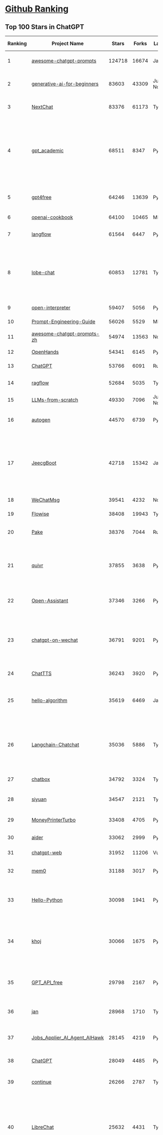 [Github Ranking](../README.md)
==========

## Top 100 Stars in ChatGPT

| Ranking | Project Name | Stars | Forks | Language | Open Issues | Description | Last Commit |
| ------- | ------------ | ----- | ----- | -------- | ----------- | ----------- | ----------- |
| 1 | [awesome-chatgpt-prompts](https://github.com/f/awesome-chatgpt-prompts) | 124718 | 16674 | JavaScript | 0 | This repo includes ChatGPT prompt curation to use ChatGPT and other LLM tools better. | 2025-05-16T08:30:39Z |
| 2 | [generative-ai-for-beginners](https://github.com/microsoft/generative-ai-for-beginners) | 83603 | 43309 | Jupyter Notebook | 3 | 21 Lessons, Get Started Building with Generative AI  🔗 https://microsoft.github.io/generative-ai-for-beginners/ | 2025-05-16T14:07:17Z |
| 3 | [NextChat](https://github.com/ChatGPTNextWeb/NextChat) | 83376 | 61173 | TypeScript | 632 | ✨ Light and Fast AI Assistant. Support: Web \| iOS \| MacOS \| Android \|  Linux \| Windows | 2025-04-19T08:00:42Z |
| 4 | [gpt_academic](https://github.com/binary-husky/gpt_academic) | 68511 | 8347 | Python | 254 | 为GPT/GLM等LLM大语言模型提供实用化交互接口，特别优化论文阅读/润色/写作体验，模块化设计，支持自定义快捷按钮&函数插件，支持Python和C++等项目剖析&自译解功能，PDF/LaTex论文翻译&总结功能，支持并行问询多种LLM模型，支持chatglm3等本地模型。接入通义千问, deepseekcoder, 讯飞星火, 文心一言, llama2, rwkv, claude2, moss等。 | 2025-05-06T14:19:12Z |
| 5 | [gpt4free](https://github.com/xtekky/gpt4free) | 64246 | 13639 | Python | 15 | The official gpt4free repository \| various collection of powerful language models \| o4, o3 and deepseek r1, gpt-4.1, gemini 2.5 | 2025-05-18T03:23:05Z |
| 6 | [openai-cookbook](https://github.com/openai/openai-cookbook) | 64100 | 10465 | MDX | 29 | Examples and guides for using the OpenAI API | 2025-05-16T22:40:53Z |
| 7 | [langflow](https://github.com/langflow-ai/langflow) | 61564 | 6447 | Python | 410 | Langflow is a powerful tool for building and deploying AI-powered agents and workflows. | 2025-05-18T01:05:59Z |
| 8 | [lobe-chat](https://github.com/lobehub/lobe-chat) | 60853 | 12781 | TypeScript | 771 | 🤯 Lobe Chat - an open-source, modern-design AI chat framework. Supports Multi AI Providers( OpenAI / Claude 3 / Gemini / Ollama / DeepSeek / Qwen), Knowledge Base (file upload / knowledge management / RAG ), Multi-Modals (Plugins/Artifacts) and Thinking. One-click FREE deployment of your private ChatGPT/ Claude / DeepSeek application. | 2025-05-18T00:35:15Z |
| 9 | [open-interpreter](https://github.com/OpenInterpreter/open-interpreter) | 59407 | 5056 | Python | 218 | A natural language interface for computers | 2025-04-23T07:18:30Z |
| 10 | [Prompt-Engineering-Guide](https://github.com/dair-ai/Prompt-Engineering-Guide) | 56026 | 5529 | MDX | 142 | 🐙 Guides, papers, lecture, notebooks and resources for prompt engineering | 2025-05-16T22:13:09Z |
| 11 | [awesome-chatgpt-prompts-zh](https://github.com/PlexPt/awesome-chatgpt-prompts-zh) | 54974 | 13563 | None | 38 | ChatGPT 中文调教指南。各种场景使用指南。学习怎么让它听你的话。 | 2025-01-01T08:34:33Z |
| 12 | [OpenHands](https://github.com/All-Hands-AI/OpenHands) | 54341 | 6145 | Python | 212 | 🙌 OpenHands: Code Less, Make More | 2025-05-18T02:06:12Z |
| 13 | [ChatGPT](https://github.com/lencx/ChatGPT) | 53766 | 6091 | Rust | 802 | 🔮 ChatGPT Desktop Application (Mac, Windows and Linux) | 2024-08-29T17:58:11Z |
| 14 | [ragflow](https://github.com/infiniflow/ragflow) | 52684 | 5035 | TypeScript | 2044 | RAGFlow is an open-source RAG (Retrieval-Augmented Generation) engine based on deep document understanding. | 2025-05-16T13:13:51Z |
| 15 | [LLMs-from-scratch](https://github.com/rasbt/LLMs-from-scratch) | 49330 | 7096 | Jupyter Notebook | 2 | Implement a ChatGPT-like LLM in PyTorch from scratch, step by step | 2025-04-20T02:16:18Z |
| 16 | [autogen](https://github.com/microsoft/autogen) | 44570 | 6739 | Python | 509 | A programming framework for agentic AI 🤖 PyPi: autogen-agentchat Discord: https://aka.ms/autogen-discord Office Hour: https://aka.ms/autogen-officehour | 2025-05-16T07:05:36Z |
| 17 | [JeecgBoot](https://github.com/jeecgboot/JeecgBoot) | 42718 | 15342 | Java | 44 | 🔥一款基于AIGC和低代码引擎的AI低代码平台，旨在帮助企业快速实现低代码开发和构建、部署个性化的 AI 应用。 前后端分离 SpringBoot，SpringCloud，Ant Design&Vue3，Mybatis，Shiro！强大的代码生成器让前后端代码一键生成，无需写任何代码! 成套AI大模型功能: AI模型管理、AI应用、知识库、AI流程编排、AI对话助手等； | 2025-05-16T03:37:30Z |
| 18 | [WeChatMsg](https://github.com/LC044/WeChatMsg) | 39541 | 4232 | None | 0 | None | 2025-04-26T17:26:17Z |
| 19 | [Flowise](https://github.com/FlowiseAI/Flowise) | 38408 | 19943 | TypeScript | 549 | Build AI Agents, Visually | 2025-05-17T18:01:29Z |
| 20 | [Pake](https://github.com/tw93/Pake) | 38376 | 7044 | Rust | 56 | 🤱🏻 Turn any webpage into a desktop app with Rust.  🤱🏻 利用 Rust 轻松构建轻量级多端桌面应用 | 2025-03-25T12:35:16Z |
| 21 | [quivr](https://github.com/QuivrHQ/quivr) | 37855 | 3638 | Python | 5 | Opiniated RAG for integrating GenAI in your apps 🧠   Focus on your product rather than the RAG. Easy integration in existing products with customisation!  Any LLM: GPT4, Groq, Llama. Any Vectorstore: PGVector, Faiss. Any Files. Anyway you want.  | 2025-05-15T07:49:42Z |
| 22 | [Open-Assistant](https://github.com/LAION-AI/Open-Assistant) | 37346 | 3266 | Python | 227 | OpenAssistant is a chat-based assistant that understands tasks, can interact with third-party systems, and retrieve information dynamically to do so. | 2024-08-17T01:55:35Z |
| 23 | [chatgpt-on-wechat](https://github.com/zhayujie/chatgpt-on-wechat) | 36791 | 9201 | Python | 292 | 基于大模型搭建的聊天机器人，同时支持 微信公众号、企业微信应用、飞书、钉钉 等接入，可选择GPT4.1/GPT-4o/GPT-o1/ DeepSeek/Claude/文心一言/讯飞星火/通义千问/ Gemini/GLM-4/Kimi/LinkAI，能处理文本、语音和图片，访问操作系统和互联网，支持基于自有知识库进行定制企业智能客服。 | 2025-04-20T09:22:54Z |
| 24 | [ChatTTS](https://github.com/2noise/ChatTTS) | 36243 | 3920 | Python | 60 | A generative speech model for daily dialogue. | 2025-05-06T13:52:08Z |
| 25 | [hello-algorithm](https://github.com/geekxh/hello-algorithm) | 35619 | 6469 | Java | 12 | 🌍 针对小白的算法训练 \| 包括四部分：①.大厂面经 ②.力扣图解  ③.千本开源电子书 ④.百张技术思维导图（项目花了上百小时，希望可以点 star 支持，🌹感谢~）推荐免费ChatGPT使用网站 | 2023-06-13T04:13:17Z |
| 26 | [Langchain-Chatchat](https://github.com/chatchat-space/Langchain-Chatchat) | 35036 | 5886 | TypeScript | 183 | Langchain-Chatchat（原Langchain-ChatGLM）基于 Langchain 与 ChatGLM, Qwen 与 Llama 等语言模型的 RAG 与 Agent 应用 \| Langchain-Chatchat (formerly langchain-ChatGLM), local knowledge based LLM (like ChatGLM, Qwen and Llama) RAG and Agent app with langchain  | 2025-03-25T15:45:51Z |
| 27 | [chatbox](https://github.com/chatboxai/chatbox) | 34792 | 3324 | TypeScript | 682 | User-friendly Desktop Client App for AI Models/LLMs (GPT, Claude, Gemini, Ollama...) | 2025-05-14T03:02:10Z |
| 28 | [siyuan](https://github.com/siyuan-note/siyuan) | 34547 | 2121 | TypeScript | 342 | A privacy-first, self-hosted, fully open source personal knowledge management software, written in typescript and golang. | 2025-05-18T03:47:12Z |
| 29 | [MoneyPrinterTurbo](https://github.com/harry0703/MoneyPrinterTurbo) | 33408 | 4705 | Python | 128 | 利用AI大模型，一键生成高清短视频 Generate short videos with one click using AI LLM. | 2025-05-16T03:03:36Z |
| 30 | [aider](https://github.com/Aider-AI/aider) | 33062 | 2999 | Python | 804 | aider is AI pair programming in your terminal | 2025-05-13T20:45:06Z |
| 31 | [chatgpt-web](https://github.com/Chanzhaoyu/chatgpt-web) | 31952 | 11206 | Vue | 0 | 用 Express 和  Vue3 搭建的 ChatGPT 演示网页 | 2024-08-16T15:26:57Z |
| 32 | [mem0](https://github.com/mem0ai/mem0) | 31188 | 3017 | Python | 277 | Memory for AI Agents; SOTA in AI Agent Memory; Announcing OpenMemory MCP - local and secure memory management. | 2025-05-17T13:21:13Z |
| 33 | [Hello-Python](https://github.com/mouredev/Hello-Python) | 30098 | 1941 | Python | 22 | Curso para aprender el lenguaje de programación Python desde cero y para principiantes. 100 clases, 44 horas en vídeo, código, proyectos y grupo de chat. Fundamentos, frontend, backend, testing, IA... | 2025-02-28T12:39:35Z |
| 34 | [khoj](https://github.com/khoj-ai/khoj) | 30066 | 1675 | Python | 69 | Your AI second brain. Self-hostable. Get answers from the web or your docs. Build custom agents, schedule automations, do deep research. Turn any online or local LLM into your personal, autonomous AI (gpt, claude, gemini, llama, qwen, mistral). Get started - free. | 2025-05-18T00:50:05Z |
| 35 | [GPT_API_free](https://github.com/chatanywhere/GPT_API_free) | 29798 | 2167 | Python | 11 | Free ChatGPT&DeepSeek API Key，免费ChatGPT&DeepSeek API。免费接入DeepSeek API和GPT4 API，支持 gpt \| deepseek \| claude \| gemini \| grok 等排名靠前的常用大模型。 | 2025-05-17T17:09:25Z |
| 36 | [jan](https://github.com/menloresearch/jan) | 28968 | 1710 | TypeScript | 106 | Jan is an open source alternative to ChatGPT that runs 100% offline on your computer | 2025-05-17T07:42:29Z |
| 37 | [Jobs_Applier_AI_Agent_AIHawk](https://github.com/feder-cr/Jobs_Applier_AI_Agent_AIHawk) | 28145 | 4219 | Python | 11 | AIHawk aims to easy job hunt process by automating the job application process. Utilizing artificial intelligence, it enables users to apply for multiple jobs in a tailored way. | 2025-05-16T23:33:20Z |
| 38 | [ChatGPT](https://github.com/acheong08/ChatGPT) | 28049 | 4485 | Python | 11 | Reverse engineered ChatGPT API | 2023-08-02T06:02:10Z |
| 39 | [continue](https://github.com/continuedev/continue) | 26266 | 2787 | TypeScript | 816 | ⏩ Create, share, and use custom AI code assistants with our open-source IDE extensions and hub of models, rules, prompts, docs, and other building blocks | 2025-05-18T02:39:18Z |
| 40 | [LibreChat](https://github.com/danny-avila/LibreChat) | 25632 | 4431 | TypeScript | 143 | Enhanced ChatGPT Clone: Features Agents, DeepSeek, Anthropic, AWS, OpenAI, Assistants API, Azure, Groq, o1, GPT-4o, Mistral, OpenRouter, Vertex AI, Gemini, Artifacts, AI model switching, message search, Code Interpreter, langchain, DALL-E-3, OpenAPI Actions, Functions, Secure Multi-User Auth, Presets, open-source for self-hosting. Active project. | 2025-05-17T19:52:16Z |
| 41 | [one-api](https://github.com/songquanpeng/one-api) | 25269 | 5174 | JavaScript | 858 | LLM API 管理 & 分发系统，支持 OpenAI、Azure、Anthropic Claude、Google Gemini、DeepSeek、字节豆包、ChatGLM、文心一言、讯飞星火、通义千问、360 智脑、腾讯混元等主流模型，统一 API 适配，可用于 key 管理与二次分发。单可执行文件，提供 Docker 镜像，一键部署，开箱即用。LLM API management & key redistribution system, unifying multiple providers under a single API. Single binary, Docker-ready, with an English UI. | 2025-02-21T11:30:22Z |
| 42 | [openai-translator](https://github.com/openai-translator/openai-translator) | 24422 | 1786 | TypeScript | 477 | 基于 ChatGPT API 的划词翻译浏览器插件和跨平台桌面端应用    -    Browser extension and cross-platform desktop application for translation based on ChatGPT API. | 2024-11-16T20:34:00Z |
| 43 | [Chat2DB](https://github.com/CodePhiliaX/Chat2DB) | 22978 | 2488 | Java | 454 | 🔥🔥🔥AI-driven database tool and SQL client, The hottest GUI client, supporting MySQL, Oracle, PostgreSQL, DB2, SQL Server, DB2, SQLite, H2, ClickHouse, and more. | 2025-03-05T07:57:52Z |
| 44 | [LLaVA](https://github.com/haotian-liu/LLaVA) | 22539 | 2482 | Python | 1070 | [NeurIPS'23 Oral] Visual Instruction Tuning (LLaVA) built towards GPT-4V level capabilities and beyond. | 2024-08-12T09:52:38Z |
| 45 | [chatgpt-retrieval-plugin](https://github.com/openai/chatgpt-retrieval-plugin) | 21177 | 3691 | Python | 168 | The ChatGPT Retrieval Plugin lets you easily find personal or work documents by asking questions in natural language. | 2024-07-04T22:00:16Z |
| 46 | [SmsForwarder](https://github.com/pppscn/SmsForwarder) | 21058 | 2742 | Kotlin | 17 | 短信转发器——监控Android手机短信、来电、APP通知，并根据指定规则转发到其他手机：钉钉群自定义机器人、钉钉企业内机器人、企业微信群机器人、飞书机器人、企业微信应用消息、邮箱、bark、webhook、Telegram机器人、Server酱、PushPlus、手机短信等。包括主动控制服务端与客户端，让你轻松远程发短信、查短信、查通话、查话簿、查电量等。（V3.0 新增）PS.这个APK主要是学习与自用，如有BUG请提ISSUE，同时欢迎大家提PR指正 | 2025-05-11T11:50:56Z |
| 47 | [void](https://github.com/voideditor/void) | 20284 | 1251 | TypeScript | 114 | None | 2025-05-16T20:32:02Z |
| 48 | [architecture.of.internet-product](https://github.com/davideuler/architecture.of.internet-product) | 20274 | 4685 | HTML | 3 | 互联网公司技术架构，微信/淘宝/微博/腾讯/阿里/美团点评/百度/OpenAI/Google/Facebook/Amazon/eBay的架构，欢迎PR补充 | 2024-02-17T12:02:24Z |
| 49 | [best-of-ml-python](https://github.com/ml-tooling/best-of-ml-python) | 20053 | 2774 | None | 23 | 🏆 A ranked list of awesome machine learning Python libraries. Updated weekly. | 2025-05-15T15:15:14Z |
| 50 | [awesome-free-chatgpt](https://github.com/LiLittleCat/awesome-free-chatgpt) | 19894 | 1381 | Python | 58 | 🆓免费的 ChatGPT 镜像网站列表，持续更新。List of free ChatGPT mirror sites, continuously updated.  | 2025-04-01T10:20:27Z |
| 51 | [ChatPaper](https://github.com/kaixindelele/ChatPaper) | 18904 | 1948 | Python | 67 | Use ChatGPT to summarize the arXiv papers. 全流程加速科研，利用chatgpt进行论文全文总结+专业翻译+润色+审稿+审稿回复 | 2024-04-04T02:45:02Z |
| 52 | [vpncn.github.io](https://github.com/vpncn/vpncn.github.io) | 17426 | 1542 | HTML | 0 | 2025中国翻墙软件VPN推荐以及科学上网避坑，稳定好用。对比SSR机场、蓝灯、V2ray、老王VPN、VPS搭建梯子等科学上网与翻墙软件，中国最新科学上网翻墙梯子VPN下载推荐，访问Chatgpt。 | 2025-05-08T15:56:42Z |
| 53 | [carrot](https://github.com/xx025/carrot) | 17067 | 1449 | None | 0 | Free ChatGPT Site List 这儿为你准备了众多免费好用的ChatGPT镜像站点 | 2025-05-12T16:04:05Z |
| 54 | [FinGPT](https://github.com/AI4Finance-Foundation/FinGPT) | 16186 | 2277 | Jupyter Notebook | 70 | FinGPT: Open-Source Financial Large Language Models!  Revolutionize 🔥    We release the trained model on HuggingFace. | 2024-12-26T03:22:34Z |
| 55 | [ai-chatbot](https://github.com/vercel/ai-chatbot) | 16176 | 4379 | TypeScript | 194 | A full-featured, hackable Next.js AI chatbot built by Vercel | 2025-05-16T06:26:40Z |
| 56 | [repomix](https://github.com/yamadashy/repomix) | 15942 | 692 | TypeScript | 83 | 📦 Repomix is a powerful tool that packs your entire repository into a single, AI-friendly file. Perfect for when you need to feed your codebase to Large Language Models (LLMs) or other AI tools like Claude, ChatGPT, DeepSeek, Perplexity, Gemini, Gemma, Llama, Grok, and more. | 2025-05-18T03:13:36Z |
| 57 | [ChatALL](https://github.com/ai-shifu/ChatALL) | 15807 | 1674 | JavaScript | 222 |  Concurrently chat with ChatGPT, Bing Chat, Bard, Alpaca, Vicuna, Claude, ChatGLM, MOSS, 讯飞星火, 文心一言 and more, discover the best answers | 2025-04-20T18:12:53Z |
| 58 | [DocsGPT](https://github.com/arc53/DocsGPT) | 15631 | 1662 | TypeScript | 26 | DocsGPT is an open-source genAI tool that helps users get reliable answers from knowledge source, while avoiding hallucinations. It enables private and reliable information retrieval, with tooling and agentic system capability built in. | 2025-05-16T21:01:32Z |
| 59 | [web-llm](https://github.com/mlc-ai/web-llm) | 15465 | 1012 | TypeScript | 103 | High-performance In-browser LLM Inference Engine  | 2025-05-05T03:17:42Z |
| 60 | [ChuanhuChatGPT](https://github.com/GaiZhenbiao/ChuanhuChatGPT) | 15421 | 2281 | Python | 122 | GUI for ChatGPT API and many LLMs. Supports agents, file-based QA, GPT finetuning and query with web search. All with a neat UI. | 2025-03-13T09:36:38Z |
| 61 | [kirara-ai](https://github.com/lss233/kirara-ai) | 15264 | 1677 | Python | 125 | 🤖 可 DIY 的 多模态 AI 聊天机器人 \| 🚀 快速接入 微信、 QQ、Telegram、等聊天平台 \| 🦈支持DeepSeek、Grok、Claude、Ollama、Gemini、OpenAI \| 工作流系统、网页搜索、AI画图、人设调教、虚拟女仆、语音对话 \|  | 2025-05-05T19:42:48Z |
| 62 | [leedl-tutorial](https://github.com/datawhalechina/leedl-tutorial) | 15111 | 3026 | Jupyter Notebook | 6 | 《李宏毅深度学习教程》（李宏毅老师推荐👍，苹果书🍎），PDF下载地址：https://github.com/datawhalechina/leedl-tutorial/releases | 2025-05-13T05:54:38Z |
| 63 | [KeepChatGPT](https://github.com/xcanwin/KeepChatGPT) | 14818 | 735 | JavaScript | 97 | 这是一款提高ChatGPT的数据安全能力和效率的插件。并且免费共享大量创新功能，如：自动刷新、保持活跃、数据安全、取消审计、克隆对话、言无不尽、净化页面、展示大屏、拦截跟踪、日新月异、明察秋毫等。让我们的AI体验无比安全、顺畅、丝滑、高效、简洁。 | 2025-04-15T14:27:08Z |
| 64 | [open-im-server](https://github.com/openimsdk/open-im-server) | 14718 | 2583 | Go | 90 | IM Chat ChatGPT | 2025-05-16T09:30:57Z |
| 65 | [novel](https://github.com/steven-tey/novel) | 14683 | 1219 | TypeScript | 104 | Notion-style WYSIWYG editor with AI-powered autocompletion. | 2025-01-18T14:26:33Z |
| 66 | [CosyVoice](https://github.com/FunAudioLLM/CosyVoice) | 13872 | 1428 | Python | 697 | Multi-lingual large voice generation model, providing inference, training and deployment full-stack ability. | 2025-05-06T02:54:11Z |
| 67 | [botpress](https://github.com/botpress/botpress) | 13691 | 1996 | TypeScript | 10 | The open-source hub to build & deploy GPT/LLM Agents ⚡️ | 2025-05-16T20:53:08Z |
| 68 | [RWKV-LM](https://github.com/BlinkDL/RWKV-LM) | 13601 | 913 | Python | 105 | RWKV (pronounced RwaKuv) is an RNN with great LLM performance, which can also be directly trained like a GPT transformer (parallelizable). We are at RWKV-7 "Goose". So it's combining the best of RNN and transformer - great performance, linear time, constant space (no kv-cache), fast training, infinite ctx_len, and free sentence embedding. | 2025-05-17T09:01:03Z |
| 69 | [wechat-chatgpt](https://github.com/fuergaosi233/wechat-chatgpt) | 13314 | 3836 | TypeScript | 0 | Use ChatGPT On Wechat via wechaty | 2024-05-20T09:44:41Z |
| 70 | [chatgpt-google-extension](https://github.com/wong2/chatgpt-google-extension) | 13228 | 1489 | TypeScript | 98 | This project is deprecated. Check my new project ChatHub: | 2024-08-14T17:49:27Z |
| 71 | [onyx](https://github.com/onyx-dot-app/onyx) | 12845 | 1666 | Python | 203 | Gen-AI Chat for Teams - Think ChatGPT if it had access to your team's unique knowledge. | 2025-05-18T02:47:40Z |
| 72 | [gorilla](https://github.com/ShishirPatil/gorilla) | 12076 | 1116 | Python | 104 | Gorilla: Training and Evaluating LLMs for Function Calls (Tool Calls) | 2025-05-12T08:03:49Z |
| 73 | [MOSS](https://github.com/OpenMOSS/MOSS) | 12048 | 1147 | Python | 235 | An open-source tool-augmented conversational language model from Fudan University | 2024-07-13T14:52:59Z |
| 74 | [h2ogpt](https://github.com/h2oai/h2ogpt) | 11804 | 1291 | Python | 288 | Private chat with local GPT with document, images, video, etc. 100% private, Apache 2.0. Supports oLLaMa, Mixtral, llama.cpp, and more. Demo: https://gpt.h2o.ai/ https://gpt-docs.h2o.ai/ | 2025-05-08T08:32:39Z |
| 75 | [MoneyPrinter](https://github.com/FujiwaraChoki/MoneyPrinter) | 11768 | 1515 | Python | 8 | Automate Creation of YouTube Shorts using MoviePy. | 2025-03-20T07:46:34Z |
| 76 | [LLMSurvey](https://github.com/RUCAIBox/LLMSurvey) | 11489 | 886 | Python | 21 | The official GitHub page for the survey paper "A Survey of Large Language Models". | 2025-03-11T09:51:42Z |
| 77 | [LangBot](https://github.com/RockChinQ/LangBot) | 11162 | 836 | Python | 81 | 🤩 IM bot platform designed for the LLM era / 简单易用的大模型即时通信机器人平台 ⚡️ 适配 QQ / 微信（企业微信、个人微信）/ 飞书 / 钉钉 / Discord / Telegram / Slack 等平台 🧩 支持 ChatGPT、DeepSeek、Dify、Claude、Google Gemini、xAI、PPIO、Ollama、阿里云百炼、SiliconFlow、Qwen、Moonshot、SillyTraven、MCP 等 LLM & Agent | 2025-05-17T14:39:14Z |
| 78 | [awesome-chatgpt-zh](https://github.com/EmbraceAGI/awesome-chatgpt-zh) | 11143 | 924 | Python | 0 | ChatGPT 中文指南🔥，ChatGPT 中文调教指南，指令指南，应用开发指南，精选资源清单，更好的使用 chatGPT 让你的生产力 up up up! 🚀 | 2024-11-05T10:24:21Z |
| 79 | [mi-gpt](https://github.com/idootop/mi-gpt) | 11071 | 1435 | TypeScript | 4 | 🏠 将小爱音箱接入 ChatGPT 和豆包，改造成你的专属语音助手。 | 2025-04-14T08:42:38Z |
| 80 | [llama-gpt](https://github.com/getumbrel/llama-gpt) | 10970 | 710 | TypeScript | 84 | A self-hosted, offline, ChatGPT-like chatbot. Powered by Llama 2. 100% private, with no data leaving your device. New: Code Llama support! | 2024-04-23T18:56:06Z |
| 81 | [open-saas](https://github.com/wasp-lang/open-saas) | 10945 | 1123 | TypeScript | 76 | A free, open-source SaaS app starter for React & Node.js with superpowers. Full-featured. Community-driven. | 2025-05-16T14:35:04Z |
| 82 | [shell_gpt](https://github.com/TheR1D/shell_gpt) | 10857 | 859 | Python | 84 | A command-line productivity tool powered by AI large language models like GPT-4, will help you accomplish your tasks faster and more efficiently. | 2025-04-11T08:40:09Z |
| 83 | [chatGPTBox](https://github.com/josStorer/chatGPTBox) | 10539 | 807 | JavaScript | 329 | Integrating ChatGPT into your browser deeply, everything you need is here | 2025-01-31T10:37:06Z |
| 84 | [promptflow](https://github.com/microsoft/promptflow) | 10363 | 973 | Python | 66 | Build high-quality LLM apps - from prototyping, testing to production deployment and monitoring. | 2025-05-12T19:39:45Z |
| 85 | [go-openai](https://github.com/sashabaranov/go-openai) | 9973 | 1596 | Go | 143 | OpenAI ChatGPT, GPT-3, GPT-4, DALL·E, Whisper API wrapper for Go | 2025-05-13T16:46:45Z |
| 86 | [LangGPT](https://github.com/langgptai/LangGPT) | 9660 | 776 | Jupyter Notebook | 0 | LangGPT: Empowering everyone to become a prompt expert!🚀  Structured Prompt，Language of GPT, 结构化提示词，结构化Prompt, Created by 「云中江树」 | 2025-05-06T12:09:23Z |
| 87 | [chainlit](https://github.com/Chainlit/chainlit) | 9651 | 1298 | TypeScript | 359 | Build Conversational AI in minutes ⚡️ | 2025-05-06T10:49:13Z |
| 88 | [supermemory](https://github.com/supermemoryai/supermemory) | 9570 | 919 | TypeScript | 14 | Build your own second brain with supermemory. It's a ChatGPT for your bookmarks. Import tweets or save websites and content using the chrome extension. | 2025-04-10T18:22:19Z |
| 89 | [ChatRWKV](https://github.com/BlinkDL/ChatRWKV) | 9481 | 704 | Python | 34 | ChatRWKV is like ChatGPT but powered by RWKV (100% RNN) language model, and open source. | 2025-05-07T12:41:32Z |
| 90 | [ChatGPT_DAN](https://github.com/0xk1h0/ChatGPT_DAN) | 9304 | 830 | None | 65 | ChatGPT DAN, Jailbreaks prompt | 2024-08-17T04:06:53Z |
| 91 | [Bob](https://github.com/ripperhe/Bob) | 9293 | 521 | None | 107 | Bob 是一款 macOS 平台的翻译和 OCR 软件。 | 2025-01-24T08:30:17Z |
| 92 | [BingGPT](https://github.com/dice2o/BingGPT) | 9171 | 703 | JavaScript | 235 | Desktop application of new Bing's AI-powered chat (Windows, macOS and Linux) | 2024-02-08T15:06:01Z |
| 93 | [chatgpt_system_prompt](https://github.com/LouisShark/chatgpt_system_prompt) | 9149 | 1305 | HTML | 0 | A collection of GPT system prompts and various prompt injection/leaking knowledge. | 2025-05-16T06:47:51Z |
| 94 | [hamulete](https://github.com/hoochanlon/hamulete) | 9105 | 1876 | Python | 0 | 🏔️国立台湾大学、新加坡国立大学、早稻田大学、东京大学，中央研究院（台湾）以及中国重点高校及科研机构，社科、经济、数学、博弈论、哲学、系统工程类学术论文等知识库。 | 2025-02-14T08:23:04Z |
| 95 | [AstrBot](https://github.com/AstrBotDevs/AstrBot) | 8914 | 593 | Python | 186 | ✨ 易上手的多平台 LLM 聊天机器人及开发框架 ✨ 平台支持 QQ、QQ频道、Telegram、微信、企微、飞书 \| MCP 服务器、OpenAI、DeepSeek、Gemini、硅基流动、月之暗面、Ollama、OneAPI、Dify 等。附带 WebUI。 | 2025-05-17T13:40:14Z |
| 96 | [go-proxy-bingai](https://github.com/adams549659584/go-proxy-bingai) | 8744 | 12947 | HTML | 217 | 用 Vue3 和 Go 搭建的微软 New Bing 演示站点，拥有一致的 UI 体验，支持 ChatGPT 提示词，国内可用。 | 2024-03-20T07:24:11Z |
| 97 | [chat-ui](https://github.com/huggingface/chat-ui) | 8712 | 1307 | TypeScript | 311 | Open source codebase powering the HuggingChat app | 2025-05-16T17:02:22Z |
| 98 | [LMFlow](https://github.com/OptimalScale/LMFlow) | 8422 | 833 | Python | 73 | An Extensible Toolkit for Finetuning and Inference of Large Foundation Models. Large Models for All. | 2025-05-15T09:24:46Z |
| 99 | [BetterChatGPT](https://github.com/ztjhz/BetterChatGPT) | 8388 | 2790 | TypeScript | 215 | An amazing UI for OpenAI's ChatGPT (Website + Windows + MacOS + Linux) | 2024-08-14T10:26:46Z |
| 100 | [coai](https://github.com/coaidev/coai) | 8336 | 1118 | TypeScript | 19 | 🚀 Next Generation AI One-Stop Internationalization Solution. 🚀 下一代 AI 一站式 B/C 端解决方案，支持 OpenAI，Midjourney，Claude，讯飞星火，Stable Diffusion，DALL·E，ChatGLM，通义千问，腾讯混元，360 智脑，百川 AI，火山方舟，新必应，Gemini，Moonshot 等模型，支持对话分享，自定义预设，云端同步，模型市场，支持弹性计费和订阅计划模式，支持图片解析，支持联网搜索，支持模型缓存，丰富美观的后台管理与仪表盘数据统计。 | 2025-04-30T19:12:53Z |

